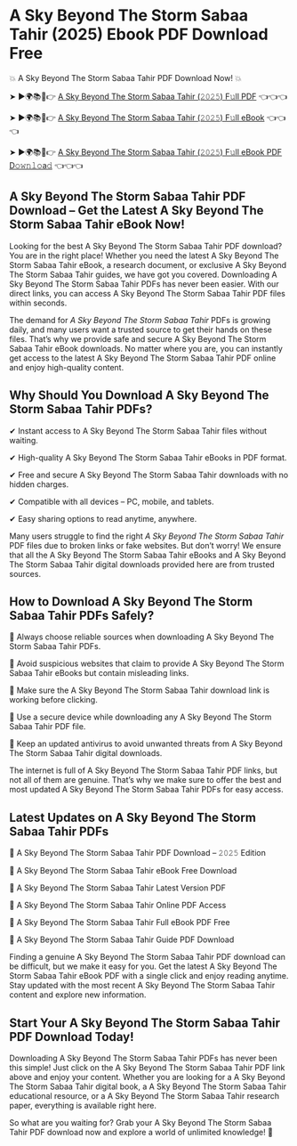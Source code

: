 # A Sky Beyond The Storm Sabaa Tahir (2025) Ebook PDF Download Free

💥 A Sky Beyond The Storm Sabaa Tahir PDF Download Now! 💥

➤ ►🌍📚📱👉 [A Sky Beyond The Storm Sabaa Tahir (𝟸𝟶𝟸𝟻) F𝚞ll PDF](https://getpdf.xyz/a-sky-beyond-the-storm-sabaa-tahir) 👈👈👈


➤ ►🌍📚📱👉 [A Sky Beyond The Storm Sabaa Tahir (𝟸𝟶𝟸𝟻) F𝚞ll eBook](https://getpdf.xyz/a-sky-beyond-the-storm-sabaa-tahir) 👈👈👈


➤ ►🌍📚📱👉 [A Sky Beyond The Storm Sabaa Tahir (𝟸𝟶𝟸𝟻) F𝚞ll eBook PDF D𝚘𝚠𝚗𝚕𝚘a𝚍](https://getpdf.xyz/a-sky-beyond-the-storm-sabaa-tahir) 👈👈👈


## A Sky Beyond The Storm Sabaa Tahir PDF Download – Get the Latest A Sky Beyond The Storm Sabaa Tahir eBook Now!

Looking for the best A Sky Beyond The Storm Sabaa Tahir PDF download? You are in the right place! Whether you need the latest A Sky Beyond The Storm Sabaa Tahir eBook, a research document, or exclusive A Sky Beyond The Storm Sabaa Tahir guides, we have got you covered. Downloading A Sky Beyond The Storm Sabaa Tahir PDFs has never been easier. With our direct links, you can access A Sky Beyond The Storm Sabaa Tahir PDF files within seconds.

The demand for *A Sky Beyond The Storm Sabaa Tahir* PDFs is growing daily, and many users want a trusted source to get their hands on these files. That’s why we provide safe and secure A Sky Beyond The Storm Sabaa Tahir eBook downloads. No matter where you are, you can instantly get access to the latest A Sky Beyond The Storm Sabaa Tahir PDF online and enjoy high-quality content.

## Why Should You Download A Sky Beyond The Storm Sabaa Tahir PDFs?

✔ Instant access to A Sky Beyond The Storm Sabaa Tahir files without waiting.

✔ High-quality A Sky Beyond The Storm Sabaa Tahir eBooks in PDF format.

✔ Free and secure A Sky Beyond The Storm Sabaa Tahir downloads with no hidden charges.

✔ Compatible with all devices – PC, mobile, and tablets.

✔ Easy sharing options to read anytime, anywhere.

Many users struggle to find the right *A Sky Beyond The Storm Sabaa Tahir* PDF files due to broken links or fake websites. But don’t worry! We ensure that all the A Sky Beyond The Storm Sabaa Tahir eBooks and A Sky Beyond The Storm Sabaa Tahir digital downloads provided here are from trusted sources.

## How to Download A Sky Beyond The Storm Sabaa Tahir PDFs Safely?

📌 Always choose reliable sources when downloading A Sky Beyond The Storm Sabaa Tahir PDFs.

📌 Avoid suspicious websites that claim to provide A Sky Beyond The Storm Sabaa Tahir eBooks but contain misleading links.

📌 Make sure the A Sky Beyond The Storm Sabaa Tahir download link is working before clicking.

📌 Use a secure device while downloading any A Sky Beyond The Storm Sabaa Tahir PDF file.

📌 Keep an updated antivirus to avoid unwanted threats from A Sky Beyond The Storm Sabaa Tahir digital downloads.

The internet is full of A Sky Beyond The Storm Sabaa Tahir PDF links, but not all of them are genuine. That’s why we make sure to offer the best and most updated A Sky Beyond The Storm Sabaa Tahir PDFs for easy access.

## Latest Updates on A Sky Beyond The Storm Sabaa Tahir PDFs

🔹 A Sky Beyond The Storm Sabaa Tahir PDF Download – 𝟸𝟶𝟸𝟻 Edition

🔹 A Sky Beyond The Storm Sabaa Tahir eBook Free Download

🔹 A Sky Beyond The Storm Sabaa Tahir Latest Version PDF

🔹 A Sky Beyond The Storm Sabaa Tahir Online PDF Access

🔹 A Sky Beyond The Storm Sabaa Tahir Full eBook PDF Free

🔹 A Sky Beyond The Storm Sabaa Tahir Guide PDF Download

Finding a genuine A Sky Beyond The Storm Sabaa Tahir PDF download can be difficult, but we make it easy for you. Get the latest A Sky Beyond The Storm Sabaa Tahir eBook PDF with a single click and enjoy reading anytime. Stay updated with the most recent A Sky Beyond The Storm Sabaa Tahir content and explore new information.

## Start Your A Sky Beyond The Storm Sabaa Tahir PDF Download Today!

Downloading A Sky Beyond The Storm Sabaa Tahir PDFs has never been this simple! Just click on the A Sky Beyond The Storm Sabaa Tahir PDF link above and enjoy your content. Whether you are looking for a A Sky Beyond The Storm Sabaa Tahir digital book, a A Sky Beyond The Storm Sabaa Tahir educational resource, or a A Sky Beyond The Storm Sabaa Tahir research paper, everything is available right here.

So what are you waiting for? Grab your A Sky Beyond The Storm Sabaa Tahir PDF download now and explore a world of unlimited knowledge! 🚀